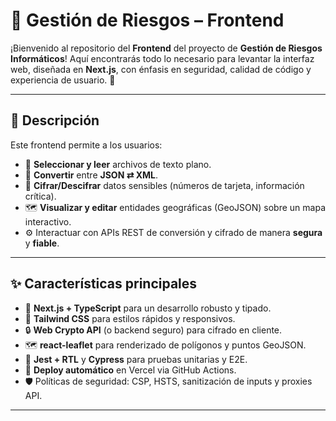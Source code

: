# 🚀 Gestión de Riesgos – Frontend

¡Bienvenido al repositorio del **Frontend** del proyecto de **Gestión de Riesgos Informáticos**! Aquí encontrarás todo lo necesario para levantar la interfaz web, diseñada en **Next.js**, con énfasis en seguridad, calidad de código y experiencia de usuario. 🎯

---

## 📖 Descripción

Este frontend permite a los usuarios:
- 📂 **Seleccionar y leer** archivos de texto plano.  
- 🔄 **Convertir** entre **JSON ⇄ XML**.  
- 🔐 **Cifrar/Descifrar** datos sensibles (números de tarjeta, información crítica).  
- 🗺️ **Visualizar y editar** entidades geográficas (GeoJSON) sobre un mapa interactivo.  
- ⚙️ Interactuar con APIs REST de conversión y cifrado de manera **segura** y **fiable**.

---

## ✨ Características principales

- 🔧 **Next.js + TypeScript** para un desarrollo robusto y tipado.  
- 💅 **Tailwind CSS** para estilos rápidos y responsivos.  
- 🔒 **Web Crypto API** (o backend seguro) para cifrado en cliente.  
- 🗺️ **react-leaflet** para renderizado de polígonos y puntos GeoJSON.  
- 🧪 **Jest + RTL** y **Cypress** para pruebas unitarias y E2E.  
- 🚀 **Deploy automático** en Vercel via GitHub Actions.  
- 🛡️ Políticas de seguridad: CSP, HSTS, sanitización de inputs y proxies API.

---
